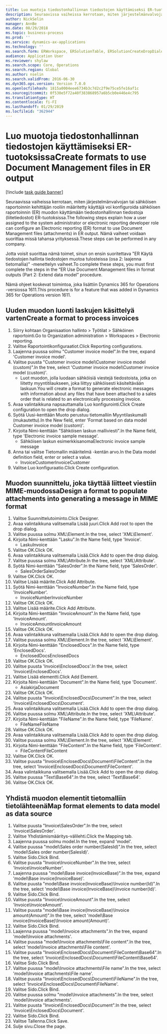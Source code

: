 ```yaml
---
title: Luo muotoja tiedostonhallinnan tiedostojen käyttämiseksi ER-tuotoksissa
description: Seuraavissa vaiheissa kerrotaan, miten järjestelmänvalvojan tai sähköisen raportoinnin kehittäjän rooliin määritetty käyttäjä voi konfiguroida sähköisen raportoinnin (ER) muodon käyttämään tiedostonhallinnan tiedostoja (liitetiedostot) ER-tuotoksissa.
author: NickSelin
manager: AnnBe
ms.date: 08/29/2018
ms.topic: business-process
ms.prod: ''
ms.service: dynamics-ax-applications
ms.technology: ''
ms.search.form: ERWorkspace, ERSolutionTable, ERSolutionCreateDropDialog, EROperationDesigner, ERComponentTypeDropDialog
audience: Application User
ms.reviewer: shylaw
ms.search.scope: Core, Operations
ms.search.region: Global
ms.author: nselin
ms.search.validFrom: 2016-06-30
ms.dyn365.ops.version: Version 7.0.0
ms.openlocfilehash: 1815a0004eee6734b3c7d2c2f9e75ce5fe16af1c
ms.sourcegitcommit: 0f530e5f72a40f383868957a6b5cb0e446e4c795
ms.translationtype: HT
ms.contentlocale: fi-FI
ms.lasthandoff: 01/29/2019
ms.locfileid: "362944"
---
```

# <a name="create-formats-to-use-document-management-files-in-er-output"></a><span data-ttu-id="983b9-103">Luo muotoja tiedostonhallinnan tiedostojen käyttämiseksi ER-tuotoksissa</span><span class="sxs-lookup"><span data-stu-id="983b9-103">Create formats to use Document Management files in ER output</span></span>

[!include [task guide banner](../../includes/task-guide-banner.md)]

<span data-ttu-id="983b9-104">Seuraavissa vaiheissa kerrotaan, miten järjestelmänvalvojan tai sähköisen raportoinnin kehittäjän rooliin määritetty käyttäjä voi konfiguroida sähköisen raportoinnin (ER) muodon käyttämään tiedostonhallinnan tiedostoja (liitetiedostot) ER-tuotoksissa.</span><span class="sxs-lookup"><span data-stu-id="983b9-104">The following steps explain how a user assigned to the system administrator or electronic reporting developer role can configure an Electronic reporting (ER) format to use Document Management files (attachments) in ER output.</span></span> <span data-ttu-id="983b9-105">Nämä vaiheet voidaan suorittaa missä tahansa yrityksessä.</span><span class="sxs-lookup"><span data-stu-id="983b9-105">These steps can be performed in any company.</span></span>

<span data-ttu-id="983b9-106">Jotta voisit suorittaa nämä toimet, sinun on ensin suoritettava "ER Käytä tiedostojen hallinta tiedostojen muotoa tulosteissa (osa 2: laajenna tietomallia)" -menettelyn vaiheet.</span><span class="sxs-lookup"><span data-stu-id="983b9-106">To complete these steps, you must first complete the steps in the “ER Use Document Management files in format outputs (Part 2: Extend data model” procedure.</span></span>

<span data-ttu-id="983b9-107">Nämä ohjeet koskevat toimintoa, joka lisättiin Dynamics 365 for Operations -versiossa 1611.</span><span class="sxs-lookup"><span data-stu-id="983b9-107">This procedure is for a feature that was added in Dynamics 365 for Operations version 1611.</span></span>


## <a name="create-a-format-to-process-invoices"></a><span data-ttu-id="983b9-108">Uuden muodon luonti laskujen käsittelyä varten</span><span class="sxs-lookup"><span data-stu-id="983b9-108">Create a format to process invoices</span></span>
1. <span data-ttu-id="983b9-109">Siirry kohtaan Organisaation hallinto > Työtilat > Sähköinen raportointi.</span><span class="sxs-lookup"><span data-stu-id="983b9-109">Go to Organization administration > Workspaces > Electronic reporting.</span></span>
2. <span data-ttu-id="983b9-110">Valitse Raportointikonfiguraatiot.</span><span class="sxs-lookup"><span data-stu-id="983b9-110">Click Reporting configurations.</span></span>
3. <span data-ttu-id="983b9-111">Laajenna puussa solmu "Customer invoice model".</span><span class="sxs-lookup"><span data-stu-id="983b9-111">In the tree, expand 'Customer invoice model'.</span></span>
4. <span data-ttu-id="983b9-112">Valitse puusta "Customer invoice model\Customer invoice model (custom)".</span><span class="sxs-lookup"><span data-stu-id="983b9-112">In the tree, select 'Customer invoice model\Customer invoice model (custom)'.</span></span>
    * <span data-ttu-id="983b9-113">Luot muodon, jolla luodaan sähköisiä viestejä tiedostoista, jotka on liitetty myyntitilaukseen, joka liittyy sähköisesti käsiteltävään laskuun.</span><span class="sxs-lookup"><span data-stu-id="983b9-113">You will create a format to generate electronic messages with information about any files that have been attached to a sales order that is related to an electronically processing invoice.</span></span>  
5. <span data-ttu-id="983b9-114">Avaa valintaikkuna napsauttamalla Luo konfigurointi.</span><span class="sxs-lookup"><span data-stu-id="983b9-114">Click Create configuration to open the drop dialog.</span></span>
6. <span data-ttu-id="983b9-115">Syötä Uusi-kenttään Muoto perustuu tietomalliin Myyntilaskumalli (mukautettu).</span><span class="sxs-lookup"><span data-stu-id="983b9-115">In the New field, enter 'Format based on data model Customer invoice model (custom)'.</span></span>
7. <span data-ttu-id="983b9-116">Kirjoita Nimi-kenttään "Sähköisen laskun malliviesti".</span><span class="sxs-lookup"><span data-stu-id="983b9-116">In the Name field, type 'Electronic invoice sample message'.</span></span>
    * <span data-ttu-id="983b9-117">Sähköisen laskun esimerkkisanoma</span><span class="sxs-lookup"><span data-stu-id="983b9-117">Electronic invoice sample message</span></span>  
8. <span data-ttu-id="983b9-118">Anna tai valitse Tietomallin määritelmä -kentän arvo.</span><span class="sxs-lookup"><span data-stu-id="983b9-118">In the Data model definition field, enter or select a value.</span></span>
    * <span data-ttu-id="983b9-119">InvoiceCustomer</span><span class="sxs-lookup"><span data-stu-id="983b9-119">InvoiceCustomer</span></span>  
9. <span data-ttu-id="983b9-120">Valitse Luo konfiguraatio.</span><span class="sxs-lookup"><span data-stu-id="983b9-120">Click Create configuration.</span></span>

## <a name="design-a-format-to-populate-attachments-into-generating-a-message-in-mime-format"></a><span data-ttu-id="983b9-121">Muodon suunnittelu, joka täyttää liitteet viestiin MIME-muodossa</span><span class="sxs-lookup"><span data-stu-id="983b9-121">Design a format to populate attachments into generating a message in MIME format</span></span>
1. <span data-ttu-id="983b9-122">Valitse Suunnittelutoiminto.</span><span class="sxs-lookup"><span data-stu-id="983b9-122">Click Designer.</span></span>
2. <span data-ttu-id="983b9-123">Avaa valintaikkuna valitsemalla Lisää juuri.</span><span class="sxs-lookup"><span data-stu-id="983b9-123">Click Add root to open the drop dialog.</span></span>
3. <span data-ttu-id="983b9-124">Valitse puussa solmu XML\Element.</span><span class="sxs-lookup"><span data-stu-id="983b9-124">In the tree, select 'XML\Element'.</span></span>
4. <span data-ttu-id="983b9-125">Kirjoita Nimi-kenttään "Lasku".</span><span class="sxs-lookup"><span data-stu-id="983b9-125">In the Name field, type 'Invoice'.</span></span>
    * <span data-ttu-id="983b9-126">Lasku</span><span class="sxs-lookup"><span data-stu-id="983b9-126">Invoice</span></span>  
5. <span data-ttu-id="983b9-127">Valitse OK.</span><span class="sxs-lookup"><span data-stu-id="983b9-127">Click OK.</span></span>
6. <span data-ttu-id="983b9-128">Avaa valintaikkuna valitsemalla Lisää.</span><span class="sxs-lookup"><span data-stu-id="983b9-128">Click Add to open the drop dialog.</span></span>
7. <span data-ttu-id="983b9-129">Valitse puussa solmu XML\Attribute.</span><span class="sxs-lookup"><span data-stu-id="983b9-129">In the tree, select 'XML\Attribute'.</span></span>
8. <span data-ttu-id="983b9-130">Syötä Nimi-kenttään "SalesOrder".</span><span class="sxs-lookup"><span data-stu-id="983b9-130">In the Name field, type 'SalesOrder'.</span></span>
    * <span data-ttu-id="983b9-131">SalesOrder</span><span class="sxs-lookup"><span data-stu-id="983b9-131">SalesOrder</span></span>  
9. <span data-ttu-id="983b9-132">Valitse OK.</span><span class="sxs-lookup"><span data-stu-id="983b9-132">Click OK.</span></span>
10. <span data-ttu-id="983b9-133">Valitse Lisää määrite.</span><span class="sxs-lookup"><span data-stu-id="983b9-133">Click Add Attribute.</span></span>
11. <span data-ttu-id="983b9-134">Syötä Nimi-kenttään "InvoiceNumber".</span><span class="sxs-lookup"><span data-stu-id="983b9-134">In the Name field, type 'InvoiceNumber'.</span></span>
    * <span data-ttu-id="983b9-135">InvoiceNumber</span><span class="sxs-lookup"><span data-stu-id="983b9-135">InvoiceNumber</span></span>  
12. <span data-ttu-id="983b9-136">Valitse OK.</span><span class="sxs-lookup"><span data-stu-id="983b9-136">Click OK.</span></span>
13. <span data-ttu-id="983b9-137">Valitse Lisää määrite.</span><span class="sxs-lookup"><span data-stu-id="983b9-137">Click Add Attribute.</span></span>
14. <span data-ttu-id="983b9-138">Kirjoita Nimi-kenttään "InvoiceAmount".</span><span class="sxs-lookup"><span data-stu-id="983b9-138">In the Name field, type 'InvoiceAmount'.</span></span>
    * <span data-ttu-id="983b9-139">InvoiceAmount</span><span class="sxs-lookup"><span data-stu-id="983b9-139">InvoiceAmount</span></span>  
15. <span data-ttu-id="983b9-140">Valitse OK.</span><span class="sxs-lookup"><span data-stu-id="983b9-140">Click OK.</span></span>
16. <span data-ttu-id="983b9-141">Avaa valintaikkuna valitsemalla Lisää.</span><span class="sxs-lookup"><span data-stu-id="983b9-141">Click Add to open the drop dialog.</span></span>
17. <span data-ttu-id="983b9-142">Valitse puussa solmu XML\Element.</span><span class="sxs-lookup"><span data-stu-id="983b9-142">In the tree, select 'XML\Element'.</span></span>
18. <span data-ttu-id="983b9-143">Kirjoita Nimi-kenttään "EnclosedDocs".</span><span class="sxs-lookup"><span data-stu-id="983b9-143">In the Name field, type 'EnclosedDocs'.</span></span>
    * <span data-ttu-id="983b9-144">EnclosedDocs</span><span class="sxs-lookup"><span data-stu-id="983b9-144">EnclosedDocs</span></span>  
19. <span data-ttu-id="983b9-145">Valitse OK.</span><span class="sxs-lookup"><span data-stu-id="983b9-145">Click OK.</span></span>
20. <span data-ttu-id="983b9-146">Valitse puusta 'Invoice\EnclosedDocs'.</span><span class="sxs-lookup"><span data-stu-id="983b9-146">In the tree, select 'Invoice\EnclosedDocs'.</span></span>
21. <span data-ttu-id="983b9-147">Valitse Lisää elementti.</span><span class="sxs-lookup"><span data-stu-id="983b9-147">Click Add Element.</span></span>
22. <span data-ttu-id="983b9-148">Kirjoita Nimi-kenttään "Document".</span><span class="sxs-lookup"><span data-stu-id="983b9-148">In the Name field, type 'Document'.</span></span>
    * <span data-ttu-id="983b9-149">Asiakirja</span><span class="sxs-lookup"><span data-stu-id="983b9-149">Document</span></span>  
23. <span data-ttu-id="983b9-150">Valitse OK.</span><span class="sxs-lookup"><span data-stu-id="983b9-150">Click OK.</span></span>
24. <span data-ttu-id="983b9-151">Valitse puusta "Invoice\EnclosedDocs\Document".</span><span class="sxs-lookup"><span data-stu-id="983b9-151">In the tree, select 'Invoice\EnclosedDocs\Document'.</span></span>
25. <span data-ttu-id="983b9-152">Avaa valintaikkuna valitsemalla Lisää.</span><span class="sxs-lookup"><span data-stu-id="983b9-152">Click Add to open the drop dialog.</span></span>
26. <span data-ttu-id="983b9-153">Valitse puussa solmu XML\Attribute.</span><span class="sxs-lookup"><span data-stu-id="983b9-153">In the tree, select 'XML\Attribute'.</span></span>
27. <span data-ttu-id="983b9-154">Kirjoita Nimi-kenttään "FileName".</span><span class="sxs-lookup"><span data-stu-id="983b9-154">In the Name field, type 'FileName'.</span></span>
    * <span data-ttu-id="983b9-155">FileName</span><span class="sxs-lookup"><span data-stu-id="983b9-155">FileName</span></span>  
28. <span data-ttu-id="983b9-156">Valitse OK.</span><span class="sxs-lookup"><span data-stu-id="983b9-156">Click OK.</span></span>
29. <span data-ttu-id="983b9-157">Avaa valintaikkuna valitsemalla Lisää.</span><span class="sxs-lookup"><span data-stu-id="983b9-157">Click Add to open the drop dialog.</span></span>
30. <span data-ttu-id="983b9-158">Valitse puussa solmu XML\Element.</span><span class="sxs-lookup"><span data-stu-id="983b9-158">In the tree, select 'XML\Element'.</span></span>
31. <span data-ttu-id="983b9-159">Kirjoita Nimi-kenttään "FileContent".</span><span class="sxs-lookup"><span data-stu-id="983b9-159">In the Name field, type 'FileContent'.</span></span>
    * <span data-ttu-id="983b9-160">FileContent</span><span class="sxs-lookup"><span data-stu-id="983b9-160">FileContent</span></span>  
32. <span data-ttu-id="983b9-161">Valitse OK.</span><span class="sxs-lookup"><span data-stu-id="983b9-161">Click OK.</span></span>
33. <span data-ttu-id="983b9-162">Valitse puusta "Invoice\EnclosedDocs\Document\FileContent".</span><span class="sxs-lookup"><span data-stu-id="983b9-162">In the tree, select 'Invoice\EnclosedDocs\Document\FileContent'.</span></span>
34. <span data-ttu-id="983b9-163">Avaa valintaikkuna valitsemalla Lisää.</span><span class="sxs-lookup"><span data-stu-id="983b9-163">Click Add to open the drop dialog.</span></span>
35. <span data-ttu-id="983b9-164">Valitse puussa "Text\Base64".</span><span class="sxs-lookup"><span data-stu-id="983b9-164">In the tree, select 'Text\Base64'.</span></span>
36. <span data-ttu-id="983b9-165">Valitse OK.</span><span class="sxs-lookup"><span data-stu-id="983b9-165">Click OK.</span></span>

## <a name="map-format-elements-to-data-model-as-data-source"></a><span data-ttu-id="983b9-166">Yhdistä muodon elementit tietomalliin tietolähteenä</span><span class="sxs-lookup"><span data-stu-id="983b9-166">Map format elements to data model as data source</span></span>
1. <span data-ttu-id="983b9-167">Valitse puusta "Invoice\SalesOrder".</span><span class="sxs-lookup"><span data-stu-id="983b9-167">In the tree, select 'Invoice\SalesOrder'.</span></span>
2. <span data-ttu-id="983b9-168">Valitse Yhdistämismääritys-välilehti.</span><span class="sxs-lookup"><span data-stu-id="983b9-168">Click the Mapping tab.</span></span>
3. <span data-ttu-id="983b9-169">Laajenna puussa solmu model.</span><span class="sxs-lookup"><span data-stu-id="983b9-169">In the tree, expand 'model'.</span></span>
4. <span data-ttu-id="983b9-170">Valitse puussa "model\Sales order number(SalesId)".</span><span class="sxs-lookup"><span data-stu-id="983b9-170">In the tree, select 'model\Sales order number(SalesId)'.</span></span>
5. <span data-ttu-id="983b9-171">Valitse Sido.</span><span class="sxs-lookup"><span data-stu-id="983b9-171">Click Bind.</span></span>
6. <span data-ttu-id="983b9-172">Valitse puusta "Invoice\InvoiceNumber".</span><span class="sxs-lookup"><span data-stu-id="983b9-172">In the tree, select 'Invoice\InvoiceNumber'.</span></span>
7. <span data-ttu-id="983b9-173">Laajenna puussa "model\Base invoice(InvoiceBase)".</span><span class="sxs-lookup"><span data-stu-id="983b9-173">In the tree, expand 'model\Base invoice(InvoiceBase)'.</span></span>
8. <span data-ttu-id="983b9-174">Valitse puusta "model\Base invoice(InvoiceBase)\Invoice number(Id)".</span><span class="sxs-lookup"><span data-stu-id="983b9-174">In the tree, select 'model\Base invoice(InvoiceBase)\Invoice number(Id)'.</span></span>
9. <span data-ttu-id="983b9-175">Valitse Sido.</span><span class="sxs-lookup"><span data-stu-id="983b9-175">Click Bind.</span></span>
10. <span data-ttu-id="983b9-176">Valitse puusta "Invoice\InvoiceAmount".</span><span class="sxs-lookup"><span data-stu-id="983b9-176">In the tree, select 'Invoice\InvoiceAmount'.</span></span>
11. <span data-ttu-id="983b9-177">Valitse puusta "model\Base invoice(InvoiceBase)\Invoice amount(Amount)".</span><span class="sxs-lookup"><span data-stu-id="983b9-177">In the tree, select 'model\Base invoice(InvoiceBase)\Invoice amount(Amount)'.</span></span>
12. <span data-ttu-id="983b9-178">Valitse Sido.</span><span class="sxs-lookup"><span data-stu-id="983b9-178">Click Bind.</span></span>
13. <span data-ttu-id="983b9-179">Laajenna puussa "model\Invoice attachments".</span><span class="sxs-lookup"><span data-stu-id="983b9-179">In the tree, expand 'model\Invoice attachments'.</span></span>
14. <span data-ttu-id="983b9-180">Valitse puussa "model\Invoice attachments\File content".</span><span class="sxs-lookup"><span data-stu-id="983b9-180">In the tree, select 'model\Invoice attachments\File content'.</span></span>
15. <span data-ttu-id="983b9-181">Valitse puusta "Invoice\EnclosedDocs\Document\FileContent\Base64".</span><span class="sxs-lookup"><span data-stu-id="983b9-181">In the tree, select 'Invoice\EnclosedDocs\Document\FileContent\Base64'.</span></span>
16. <span data-ttu-id="983b9-182">Valitse Sido.</span><span class="sxs-lookup"><span data-stu-id="983b9-182">Click Bind.</span></span>
17. <span data-ttu-id="983b9-183">Valitse puussa "model\Invoice attachments\File name".</span><span class="sxs-lookup"><span data-stu-id="983b9-183">In the tree, select 'model\Invoice attachments\File name'.</span></span>
18. <span data-ttu-id="983b9-184">Valitse puusta "Invoice\EnclosedDocs\Document\FileName".</span><span class="sxs-lookup"><span data-stu-id="983b9-184">In the tree, select 'Invoice\EnclosedDocs\Document\FileName'.</span></span>
19. <span data-ttu-id="983b9-185">Valitse Sido.</span><span class="sxs-lookup"><span data-stu-id="983b9-185">Click Bind.</span></span>
20. <span data-ttu-id="983b9-186">Valitse puussa solmu "model\Invoice attachments".</span><span class="sxs-lookup"><span data-stu-id="983b9-186">In the tree, select 'model\Invoice attachments'.</span></span>
21. <span data-ttu-id="983b9-187">Valitse puusta "Invoice\EnclosedDocs\Document".</span><span class="sxs-lookup"><span data-stu-id="983b9-187">In the tree, select 'Invoice\EnclosedDocs\Document'.</span></span>
22. <span data-ttu-id="983b9-188">Valitse Sido.</span><span class="sxs-lookup"><span data-stu-id="983b9-188">Click Bind.</span></span>
23. <span data-ttu-id="983b9-189">Valitse Tallenna.</span><span class="sxs-lookup"><span data-stu-id="983b9-189">Click Save.</span></span>
24. <span data-ttu-id="983b9-190">Sulje sivu.</span><span class="sxs-lookup"><span data-stu-id="983b9-190">Close the page.</span></span>

